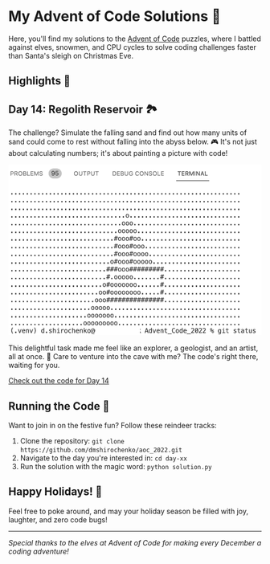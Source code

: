 # My Advent of Code Solutions 🎄

 Here, you'll find my solutions to the [Advent of Code](https://adventofcode.com/) puzzles, where I battled against elves, snowmen, and CPU cycles to solve coding challenges faster than Santa's sleigh on Christmas Eve.


## Highlights 🌟

## Day 14: Regolith Reservoir 🏞️

The challenge? Simulate the falling sand and find out how many units of sand could come to rest without falling into the abyss below. 🎮 It's not just about calculating numbers; it's about painting a picture with code!

![WaterFall](Waterfall_From_Console.png)

This delightful task made me feel like an explorer, a geologist, and an artist, all at once. 🎨 Care to venture into the cave with me? The code's right there, waiting for you.

[Check out the code for Day 14](./day_14_tasks.py)



## Running the Code 🏃

Want to join in on the festive fun? Follow these reindeer tracks:

1. Clone the repository: `git clone https://github.com/dmshirochenko/aoc_2022.git`
2. Navigate to the day you're interested in: `cd day-xx`
3. Run the solution with the magic word: `python solution.py`

## Happy Holidays! 🎉

Feel free to poke around, and may your holiday season be filled with joy, laughter, and zero code bugs!

---

_Special thanks to the elves at Advent of Code for making every December a coding adventure!_
